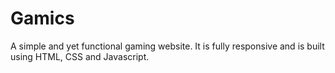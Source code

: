 # Gamics
A simple and yet functional gaming website. It is fully responsive and is built using HTML, CSS and Javascript.
